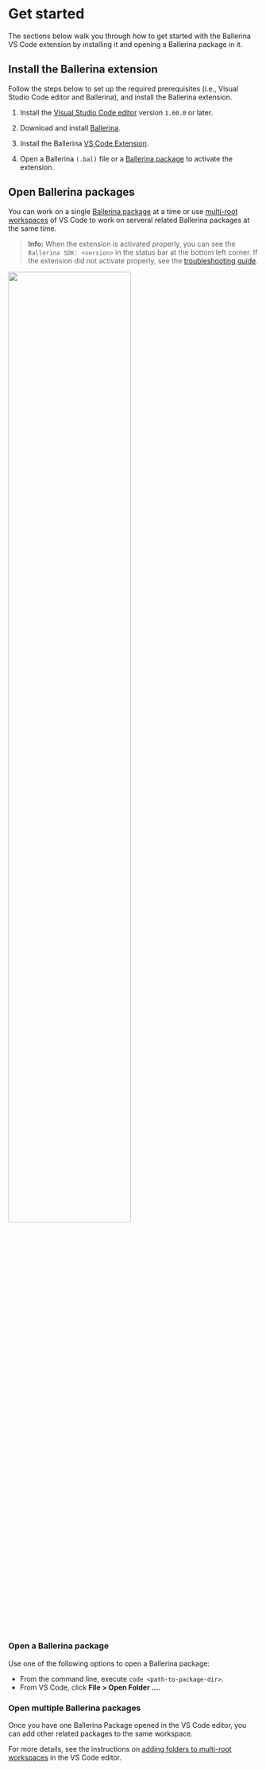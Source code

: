 # Get started

The sections below walk you through how to get started with the Ballerina VS Code extension by installing it and opening a Ballerina package in it.

## Install the Ballerina extension

Follow the steps below to set up the required prerequisites (i.e., Visual Studio Code editor and Ballerina), and install the Ballerina extension.

1. Install the [Visual Studio Code editor](https://code.visualstudio.com/download) version `1.60.0` or later.

2. Download and install [Ballerina](https://ballerina.io/downloads/).
 
3. Install the Ballerina [VS Code Extension](https://marketplace.visualstudio.com/items?itemName=WSO2.ballerina). 

4. Open a Ballerina `(.bal)` file or a [Ballerina package](#open-ballerina-packages) to activate the extension.

## Open Ballerina packages

You can work on a single [Ballerina package](https://ballerina.io/learn/package-references/) at a time or use [multi-root workspaces](https://marketplace.visualstudio.com/items?itemName=WSO2.ballerina) of VS Code to work on serveral related Ballerina packages at the same time. 

>**Info:** When the extension is activated properly, you can see the `Ballerina SDK: <version>` in the status bar at the bottom left corner. If the extension did not activate properly, see the [troubleshooting guide](../troubleshooting.md).

<img src="https://github.com/wso2/ballerina-plugin-vscode/blob/main/resources/images/show-version-on-vscode.png?raw=true" width="70%" />

### Open a Ballerina package

Use one of the following options to open a Ballerina package:

- From the command line, execute `code <path-to-package-dir>`.
- From VS Code, click **File > Open Folder ...**.

### Open multiple Ballerina packages

Once you have one Ballerina Package opened in the VS Code editor, you can add other related packages to the same workspace.

For more details, see the instructions on [adding folders to multi-root workspaces](https://code.visualstudio.com/docs/editor/multi-root-workspaces#_adding-folders) in the VS Code editor.
